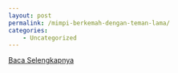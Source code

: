 ```yaml
---
layout: post
permalink: /mimpi-berkemah-dengan-teman-lama/
categories:
    - Uncategorized
---
```


[Baca Selengkapnya](/05)